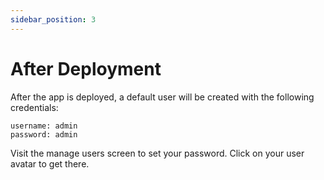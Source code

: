 ```yaml
---
sidebar_position: 3
---
```


# After Deployment

After the app is deployed, a default user will be created with the following credentials:

```
username: admin
password: admin
```

Visit the manage users screen to set your password. Click on your user avatar to get there.

